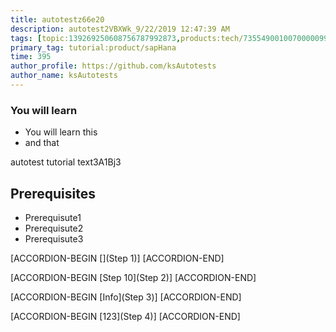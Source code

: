 ```yaml
---
title: autotestz66e20
description: autotest2VBXWk_9/22/2019 12:47:39 AM
tags: [topic:139269250608756787992873,products:tech/73554900100700000996,tutorial:experience/advanced]
primary_tag: tutorial:product/sapHana
time: 395
author_profile: https://github.com/ksAutotests
author_name: ksAutotests
---
```

### You will learn
- You will learn this
- and that

autotest tutorial text3A1Bj3

## Prerequisites
- Prerequisute1
- Prerequisute2
- Prerequisute3

[ACCORDION-BEGIN [](Step 1)]
[ACCORDION-END]

[ACCORDION-BEGIN [Step 10](Step 2)]
[ACCORDION-END]

[ACCORDION-BEGIN [Info](Step 3)]
[ACCORDION-END]

[ACCORDION-BEGIN [123](Step 4)]
[ACCORDION-END]


